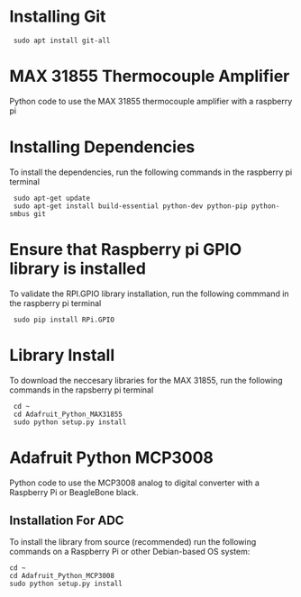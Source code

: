 # Installing Git

     sudo apt install git-all

# MAX 31855 Thermocouple Amplifier

Python code to use the MAX 31855 thermocouple amplifier with a raspberry pi

# Installing Dependencies
To install the dependencies, run the following commands in the raspberry pi terminal

     sudo apt-get update
     sudo apt-get install build-essential python-dev python-pip python-smbus git

# Ensure that Raspberry pi GPIO library is installed
To validate the RPI.GPIO library installation, run the following commmand in the raspberry pi terminal
     
     sudo pip install RPi.GPIO

# Library Install
To download the neccesary libraries for the MAX 31855, run the following commands in the rapsberry pi terminal

     cd ~
     cd Adafruit_Python_MAX31855
     sudo python setup.py install



# Adafruit Python MCP3008

Python code to use the MCP3008 analog to digital converter with a Raspberry Pi or BeagleBone black.

## Installation For ADC

To install the library from source (recommended) run the following commands on a Raspberry Pi or other Debian-based OS system:

    cd ~
    cd Adafruit_Python_MCP3008
    sudo python setup.py install

